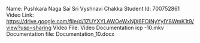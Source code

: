 Name: Pushkara Naga Sai Sri Vyshnavi Chakka
Student Id: 700752861
Video Link: https://drive.google.com/file/d/1ZUYXYLAWOeWxNjX6FOINyYyIY8WmK1t9/view?usp=sharing
VIdeo File: Video Documentation icp -10.mkv
Documentation file: Documentation_10.docx
